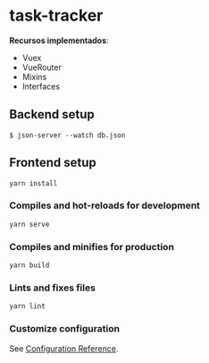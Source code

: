 # task-tracker

**Recursos implementados**:

- Vuex
- VueRouter
- Mixins
- Interfaces

##

## Backend setup

```
$ json-server --watch db.json
```

##

## Frontend setup
```
yarn install
```

### Compiles and hot-reloads for development
```
yarn serve
```

### Compiles and minifies for production
```
yarn build
```

### Lints and fixes files
```
yarn lint
```

### Customize configuration
See [Configuration Reference](https://cli.vuejs.org/config/).
